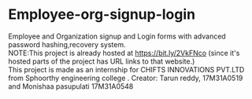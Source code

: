 # Employee-org-signup-login
Employee and Organization signup and Login forms with advanced password hashing,recovery system.  
NOTE:This project is already hosted at https://bit.ly/2VkFNco (since it's hosted parts of the project has URL links to that website.)  
This project is made as an internship for CHIFTS INNOVATIONS PVT.LTD from Sphoorthy engineering college .
Creator: Tarun reddy, 17M31A0519 and Monishaa pasupulati 17M31A0548
